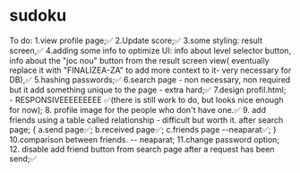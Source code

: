 # sudoku
To do:
1.view profile page;✅
2.Update score;✅
3.some styling:
    result screen,✅
4.adding some info to optimize UI:
    info about level selector button,
    info about the "joc nou" button from the result screen view( eventually replace it with "FINALIZEA-ZA" to add more context to it- very necessary for DB),✅
5.hashing passwords;✅
6.search page - non necessary, non required but it add something unique to the page - extra hard;✅
7.design profil.html; - RESPONSIVEEEEEEEEE ✅(there is still work to do, but looks nice enough for now);
8. profile image for the people who don't have one.✅
9. add friends using a table called relationship - difficult but worth it. after search page;
{
    a.send page✅;
    b.received page✅;
    c.friends page  --neaparat✅;
}
10.comparison between friends. -- neaparat;
11.change password option;
12. disable add friend button from search page after a request has been send;✅


